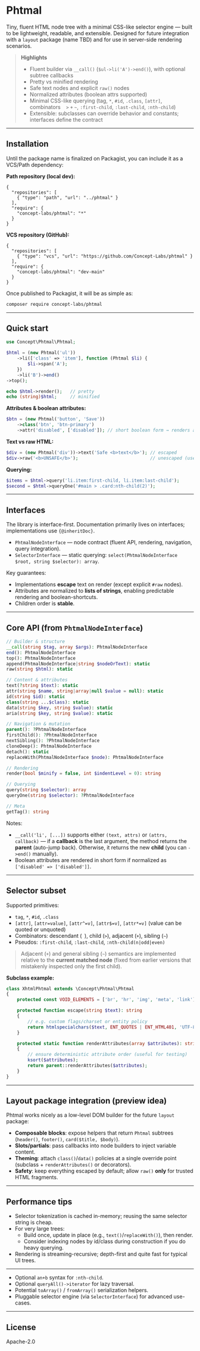 # Phtmal

Tiny, fluent HTML node tree with a minimal CSS-like selector engine — built to be lightweight, readable, and extensible. Designed for future integration with a `layout` package (name TBD) and for use in server-side rendering scenarios.

> **Highlights**
>
> - Fluent builder via `__call()` (`$ul->li('A')->end()`), with optional subtree callbacks
> - Pretty vs minified rendering
> - Safe text nodes and explicit `raw()` nodes
> - Normalized attributes (boolean attrs supported)
> - Minimal CSS-like querying (tag, `*`, `#id`, `.class`, `[attr]`, combinators ` ` `>` `+` `~`, `:first-child`, `:last-child`, `:nth-child`)
> - Extensible: subclasses can override behavior and constants; interfaces define the contract

---

## Installation

Until the package name is finalized on Packagist, you can include it as a VCS/Path dependency:

**Path repository (local dev):**
```jsonc
{
  "repositories": [
    { "type": "path", "url": "../phtmal" }
  ],
  "require": {
    "concept-labs/phtmal": "*"
  }
}
```

**VCS repository (GitHub):**
```jsonc
{
  "repositories": [
    { "type": "vcs", "url": "https://github.com/Concept-Labs/phtmal" }
  ],
  "require": {
    "concept-labs/phtmal": "dev-main"
  }
}
```

Once published to Packagist, it will be as simple as:
```bash
composer require concept-labs/phtmal
```

---

## Quick start

```php
use Concept\Phtmal\Phtmal;

$html = (new Phtmal('ul'))
    ->li(['class' => 'item'], function (Phtmal $li) {
        $li->span('A');
    })
    ->li('B')->end()
->top();

echo $html->render();   // pretty
echo (string)$html;     // minified
```

**Attributes & boolean attributes:**
```php
$btn = (new Phtmal('button', 'Save'))
    ->class('btn', 'btn-primary')
    ->attr('disabled', ['disabled']); // short boolean form → renders as: <button disabled>…</button>
```

**Text vs raw HTML:**
```php
$div = (new Phtmal('div'))->text('Safe <b>text</b>'); // escaped
$div->raw('<b>UNSAFE</b>');                           // unescaped (use with care)
```

**Querying:**
```php
$items = $html->query('li.item:first-child, li.item:last-child');
$second = $html->queryOne('#main > .card:nth-child(2)');
```

---

## Interfaces

The library is interface-first. Documentation primarily lives on interfaces; implementations use `{@inheritDoc}`.

- `PhtmalNodeInterface` — node contract (fluent API, rendering, navigation, query integration).
- `SelectorInterface` — static querying: `select(PhtmalNodeInterface $root, string $selector): array`.

Key guarantees:
- Implementations **escape** text on render (except explicit `#raw` nodes).
- Attributes are normalized to **lists of strings**, enabling predictable rendering and boolean-shortcuts.
- Children order is **stable**.

---

## Core API (from `PhtmalNodeInterface`)

```php
// Builder & structure
__call(string $tag, array $args): PhtmalNodeInterface
end(): PhtmalNodeInterface
top(): PhtmalNodeInterface
append(PhtmalNodeInterface|string $nodeOrText): static
raw(string $html): static

// Content & attributes
text(?string $text): static
attr(string $name, string|array|null $value = null): static
id(string $id): static
class(string ...$class): static
data(string $key, string $value): static
aria(string $key, string $value): static

// Navigation & mutation
parent(): ?PhtmalNodeInterface
firstChild(): ?PhtmalNodeInterface
nextSibling(): ?PhtmalNodeInterface
cloneDeep(): PhtmalNodeInterface
detach(): static
replaceWith(PhtmalNodeInterface $node): PhtmalNodeInterface

// Rendering
render(bool $minify = false, int $indentLevel = 0): string

// Querying
query(string $selector): array
queryOne(string $selector): ?PhtmalNodeInterface

// Meta
getTag(): string
```

Notes:
- `__call('li', [...])` supports either `(text, attrs)` or `(attrs, callback)` — if a **callback** is the last argument, the method returns the **parent** (auto-jump back). Otherwise, it returns the new **child** (you can `->end()` manually).
- Boolean attributes are rendered in short form if normalized as `['disabled' => ['disabled']]`.

---

## Selector subset

Supported primitives:
- `tag`, `*`, `#id`, `.class`
- `[attr]`, `[attr=value]`, `[attr^=v]`, `[attr$=v]`, `[attr*=v]` (value can be quoted or unquoted)
- Combinators: descendant (` `), child (`>`), adjacent (`+`), sibling (`~`)
- Pseudos: `:first-child`, `:last-child`, `:nth-child(n|odd|even)`

> Adjacent (`+`) and general sibling (`~`) semantics are implemented relative to the **current matched node** (fixed from earlier versions that mistakenly inspected only the first child).


**Subclass example:**

```php
class XhtmlPhtmal extends \Concept\Phtmal\Phtmal
{
    protected const VOID_ELEMENTS = ['br', 'hr', 'img', 'meta', 'link'];

    protected function escape(string $text): string
    {
        // e.g. custom flags/charset or entity policy
        return htmlspecialchars($text, ENT_QUOTES | ENT_HTML401, 'UTF-8');
    }

    protected static function renderAttributes(array $attributes): string
    {
        // ensure deterministic attribute order (useful for testing)
        ksort($attributes);
        return parent::renderAttributes($attributes);
    }
}
```

---

## Layout package integration (preview idea)

Phtmal works nicely as a low-level DOM builder for the future `layout` package:

- **Composable blocks**: expose helpers that return `Phtmal` subtrees (`header()`, `footer()`, `card($title, $body)`).
- **Slots/partials**: pass callbacks into node builders to inject variable content.
- **Theming**: attach `class()`/`data()` policies at a single override point (subclass + `renderAttributes()` or decorators).
- **Safety**: keep everything escaped by default; allow `raw()` **only** for trusted HTML fragments.

---

## Performance tips

- Selector tokenization is cached in-memory; reusing the same selector string is cheap.
- For very large trees:
  - Build once, update in place (e.g., `text()`/`replaceWith()`), then render.
  - Consider indexing nodes by id/class during construction if you do heavy querying.
- Rendering is streaming-recursive; depth-first and quite fast for typical UI trees.

---

- Optional `an+b` syntax for `:nth-child`.
- Optional `queryAll()->iterator` for lazy traversal.
- Potential `toArray()` / `fromArray()` serialization helpers.
- Pluggable selector engine (via `SelectorInterface`) for advanced use-cases.

---

## License

Apache-2.0

